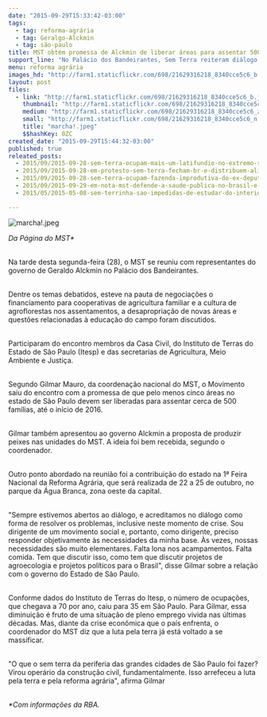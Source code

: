 ```yaml
---
date: "2015-09-29T15:33:42-03:00"
tags:
  - tag: reforma-agrária
  - tag: Geralgo-Alckmin
  - tag: são-paulo
title: MST obtém promessa de Alckmin de liberar áreas para assentar 500 famílias
support_line: "No Palácio dos Bandeirantes, Sem Terra reiteram diálogo como principal forma de avançar nas questões sociais e cobram do governo do estado investimentos na agricultura familiar."
menu: reforma agrária
images_hd: "http://farm1.staticflickr.com/698/21629316218_8340cce5c6_b.jpg"
layout: post
files:
  - link: "http://farm1.staticflickr.com/698/21629316218_8340cce5c6_b.jpg"
    thumbnail: "http://farm1.staticflickr.com/698/21629316218_8340cce5c6_t.jpg"
    medium: "http://farm1.staticflickr.com/698/21629316218_8340cce5c6_z.jpg"
    small: "http://farm1.staticflickr.com/698/21629316218_8340cce5c6_n.jpg"
    title: "marcha!.jpeg"
    $$hashKey: 0ZC
created_date: "2015-09-29T15:44:32-03:00"
published: true
releated_posts:
  - 2015/09/2015-09-28-sem-terra-ocupam-mais-um-latifundio-no-extremo-sul-da-bahia.md
  - 2015/09/2015-09-28-em-protesto-sem-terra-fecham-br-e-distribuem-alimentos-na-pb.md
  - 2015/09/2015-09-28-sem-terra-ocupam-fazenda-improdutiva-do-ex-deputado-do-pp.md
  - 2015/09/2015-09-29-em-nota-mst-defende-a-saude-publica-no-brasil-e-repudia-privatizacao-do-setor.md
  - 2015/05/2015-05-08-sem-terrinha-sao-impedidas-de-estudar-do-interior-de-sao-paulo.md

---
```

<p><img alt="marcha!.jpeg" src="http://farm1.staticflickr.com/698/21629316218_8340cce5c6_b.jpg" /></p>

<p><em>Da P&aacute;gina do MST*</em></p>

<p><br />
Na tarde desta segunda-feira (28), o MST se reuniu com representantes do governo de Geraldo Alckmin no Pal&aacute;cio dos Bandeirantes.&nbsp;</p>

<p><br />
Dentre os temas debatidos, esteve na pauta de negocia&ccedil;&otilde;es o financiamento para cooperativas de agricultura familiar e a cultura de agroflorestas nos assentamentos, a desapropria&ccedil;&atilde;o de novas &aacute;reas e quest&otilde;es relacionadas &agrave; educa&ccedil;&atilde;o do campo foram discutidos.&nbsp;</p>

<p><br />
Participaram do encontro membros da Casa Civil, do Instituto de Terras do Estado de S&atilde;o Paulo (Itesp) e das secretarias de Agricultura, Meio Ambiente e Justi&ccedil;a.</p>

<p><br />
Segundo Gilmar Mauro, da coordena&ccedil;&atilde;o nacional do MST, o Movimento saiu do encontro com a promessa de que pelo menos cinco &aacute;reas no estado de S&atilde;o Paulo devem ser liberadas para assentar cerca de 500 fam&iacute;lias, at&eacute; o in&iacute;cio de 2016.&nbsp;</p>

<p><br />
Gilmar tamb&eacute;m apresentou ao governo Alckmin a proposta de produzir peixes nas unidades do MST. A ideia foi bem recebida, segundo o coordenador.</p>

<p><br />
Outro ponto abordado na reuni&atilde;o foi a contribui&ccedil;&atilde;o do estado na 1&ordf; Feira Nacional da Reforma Agr&aacute;ria, que ser&aacute; realizada de 22 a 25 de outubro, no parque da &Aacute;gua Branca, zona oeste da capital.</p>

<p><br />
&quot;Sempre estivemos abertos ao di&aacute;logo, e acreditamos no di&aacute;logo como forma de resolver os problemas, inclusive neste momento de crise. Sou dirigente de um movimento social e, portanto, como dirigente, preciso responder objetivamente &agrave;s necessidades da minha base. &Agrave;s vezes, nossas necessidades s&atilde;o muito elementares. Falta lona nos acampamentos. Falta comida. Tem que discutir isso, como tem que discutir projetos de agroecologia e projetos pol&iacute;ticos para o Brasil&quot;, disse Gilmar sobre a rela&ccedil;&atilde;o com o governo do Estado de S&atilde;o Paulo.</p>

<p><br />
Conforme dados do Instituto de Terras do Itesp, o n&uacute;mero de ocupa&ccedil;&otilde;es, que chegava a 70 por ano, caiu para 35 em S&atilde;o Paulo. Para Gilmar, essa diminui&ccedil;&atilde;o &eacute; fruto de uma situa&ccedil;&atilde;o de pleno emprego vivida nas &uacute;ltimas d&eacute;cadas. Mas, diante da crise econ&ocirc;mica que o pa&iacute;s enfrenta, o coordenador do MST diz que a luta pela terra j&aacute; est&aacute; voltado a se massificar.</p>

<p><br />
&quot;O que o sem terra da periferia das grandes cidades de S&atilde;o Paulo foi fazer? Virou oper&aacute;rio da constru&ccedil;&atilde;o civil, fundamentalmente. Isso arrefeceu a luta pela terra e pela reforma agr&aacute;ria&quot;, afirma Gilmar</p>

<p><br />
<em>*Com informa&ccedil;&otilde;es da RBA.</em></p>

<p>&nbsp;</p>
